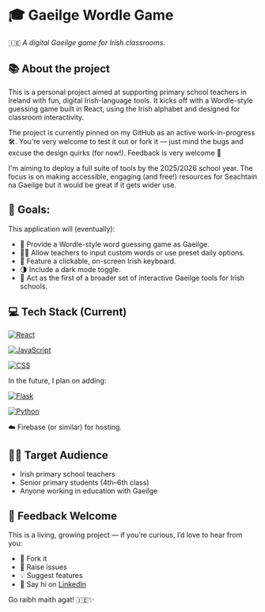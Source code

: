 # 🎓 Gaeilge Wordle Game

🇮🇪 *A digital Gaeilge game for Irish classrooms.* 

## 📚 About the project

This is a personal project aimed at supporting primary school teachers in Ireland with fun, digital Irish-language tools. It kicks off with a Wordle-style guessing game built in React, using the Irish alphabet and designed for classroom interactivity.

The project is currently pinned on my GitHub as an active work-in-progress 🛠️. You're very welcome to test it out or fork it — just mind the bugs and excuse the design quirks (for now!). Feedback is very welcome 💌

I'm aiming to deploy a full suite of tools by the 2025/2026 school year. The focus is on making accessible, engaging (and free!) resources for Seachtain na Gaeilge but it would be great if it gets wider use. 

## 🎯 Goals:

This application will (eventually):

+ 🧠 Provide a Wordle-style word guessing game as Gaeilge.
+ 🧑‍🏫 Allow teachers to input custom words or use preset daily options.
+ 🎹 Feature a clickable, on-screen Irish keyboard.
+ 🌗 Include a dark mode toggle.
+ 🧩 Act as the first of a broader set of interactive Gaeilge tools for Irish schools.

## 💻 Tech Stack (Current) 
[![React][React.js]][React-url]

[![JavaScript][JavaScript]][JavaScript-url]

[![CSS][CSS]][CSS-url]

In the future, I plan on adding: 

[![Flask][Flask]][Flask-url]

[![Python][Python]][Python-url]

☁️ Firebase (or similar) for hosting.

## 🧑‍🏫 Target Audience

+ Irish primary school teachers 
+ Senior primary students (4th–6th class)
+ Anyone working in education with Gaeilge

## 💌 Feedback Welcome

This is a living, growing project — if you’re curious, I’d love to hear from you:

- 🌱 Fork it
- 🐞 Raise issues
- 💡 Suggest features
- 👋 Say hi on [LinkedIn](https://www.linkedin.com/in/niamh-walsh/)

Go raibh maith agat! 🇮🇪✨

<!-- MARKDOWN LINKS & IMAGES -->

[React.js]: https://img.shields.io/badge/React-61DAFB?style=for-the-badge&logo=react&logoColor=20232A
[React-url]: https://reactjs.org/

[JavaScript]: https://img.shields.io/badge/JavaScript-F7DF1E?style=for-the-badge&logo=javascript&logoColor=black
[JavaScript-url]: https://developer.mozilla.org/en-US/docs/Web/JavaScript

[CSS]: https://img.shields.io/badge/CSS-2965f1?style=for-the-badge&logo=css3&logoColor=white
[CSS-url]: https://developer.mozilla.org/en-US/docs/Web/CSS

[Python]: https://img.shields.io/badge/Python-ffd343?style=for-the-badge&logo=python&logoColor=3776AB
[Python-url]: https://www.python.org/

[Flask]: https://img.shields.io/badge/Flask-grey?style=for-the-badge&logo=flask&logoColor=white
[Flask-url]: https://flask.palletsprojects.com/

[Firebase]: https://img.shields.io/badge/Firebase-ffca28?style=for-the-badge&logo=firebase&logoColor=black
[Firebase-url]: https://firebase.google.com/
